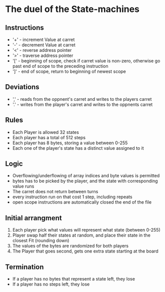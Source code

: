 # The duel of the State-machines

## Instructions
* '+' - increment Value at carret
* '-' - decrement Value at carret
* '<' - reverse address pointer
* '>' - traverse address pointer
* '\[' - beginning of scope, check if carret value is non-zero, otherwise go past end of scope to the preceding instruction
* ']' - end of scope, return to beginning of newest scope

## Deviations
* ',' - reads from the oppnent's carret and writes to the players carret
* '.' - writes from the player's carret and writes to the oppnents carret

## Rules
* Each Player is allowed 32 states
* Each player has a total of 512 steps
* Each player has 8 bytes, storing a value between 0-255
* Each one of the player's state has a distinct value assigned to it

## Logic
* Overflowing/underflowing of array indices and byte values is permitted
* bytes has to be picked by the player, and the state with corresponding value runs
* The carret does not return between turns
* every instruction run on that cost 1 step, including repeats
* open scope instructions are automatically closed the end of the file

## Initial arrangment
1. Each player pick what values will represent what state (between 0-255)
2. Player swap half their states at random, and place their state in the closest Fit (rounding down)
3. The values of the bytes are randomized for both players
4. The Player that goes second, gets one extra state starting at the board

## Termination
* If a player has no bytes that represent a state left, they lose
* If a player has no steps left, they lose
